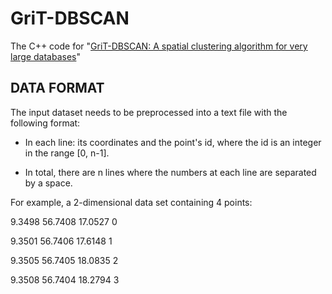 # GriT-DBSCAN

The C++ code for "[GriT-DBSCAN: A spatial clustering algorithm for very large databases](https://arxiv.org/pdf/2210.07580.pdf)"

<!-- There is a small bug in the description of "Constructing the Grids" and a small bug in the description of "Non-empty Neighboring Grids Query": -->
<!-- - For any two grids $g_i, g_j \in G_s$ with $i < j$, there exists an integer $z\in [1, d]$ such that $g_{iz} < g_{jz}$ and $g_{iw} = g_{jw}$, for each $w\leq z-1$. (page 4) -->
<!-- - $t^\prime.offset = t.offset+\max\{|KEY(t^\prime) - g_{i2}|-1,0\}^2$. (Eq. (2)) -->

<!-- However, these bugs do not appear in the code. I apologize for the misrepresentation in the paper. -->

## DATA FORMAT
The input dataset needs to be preprocessed into a text file with the following format:

* In each line: its coordinates and the point's id, where the id is an integer in the range [0,  n-1].

* In total, there are n lines where the numbers at each line are separated by a space. 

For example, a 2-dimensional data set containing 4 points:
 
9.3498     56.7408     17.0527     0

9.3501     56.7406     17.6148     1

9.3505     56.7405     18.0835     2

9.3508     56.7404     18.2794     3
